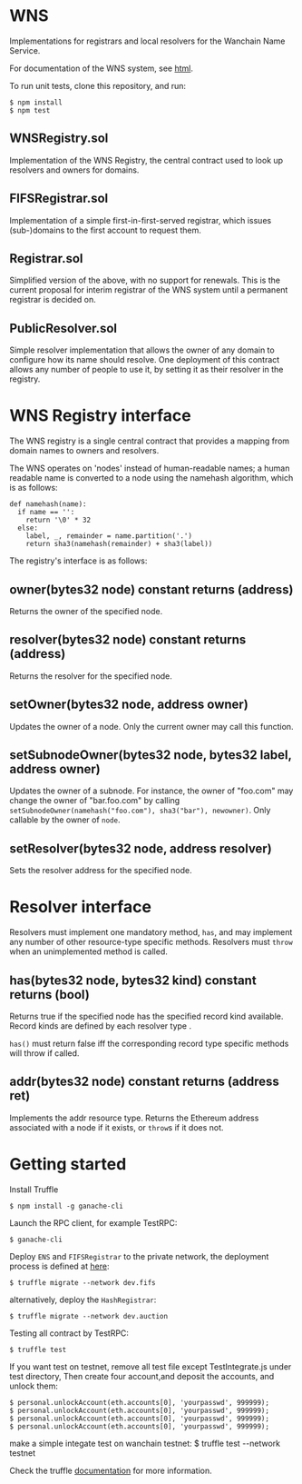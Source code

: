 # WNS


Implementations for registrars and local resolvers for the Wanchain Name Service.

For documentation of the WNS system, see [html](https://github.com/wanchain/wns/tree/master/html).

To run unit tests, clone this repository, and run:

    $ npm install
    $ npm test

## WNSRegistry.sol
Implementation of the WNS Registry, the central contract used to look up resolvers and owners for domains.

## FIFSRegistrar.sol
Implementation of a simple first-in-first-served registrar, which issues (sub-)domains to the first account to request them.

## Registrar.sol
Simplified version of the above, with no support for renewals. This is the current proposal for interim registrar of the WNS system until a permanent registrar is decided on.

## PublicResolver.sol
Simple resolver implementation that allows the owner of any domain to configure how its name should resolve. One deployment of this contract allows any number of people to use it, by setting it as their resolver in the registry.

# WNS Registry interface

The WNS registry is a single central contract that provides a mapping from domain names to owners and resolvers.

The WNS operates on 'nodes' instead of human-readable names; a human readable name is converted to a node using the namehash algorithm, which is as follows:

	def namehash(name):
	  if name == '':
	    return '\0' * 32
	  else:
	    label, _, remainder = name.partition('.')
	    return sha3(namehash(remainder) + sha3(label))

The registry's interface is as follows:

## owner(bytes32 node) constant returns (address)
Returns the owner of the specified node.

## resolver(bytes32 node) constant returns (address)
Returns the resolver for the specified node.

## setOwner(bytes32 node, address owner)
Updates the owner of a node. Only the current owner may call this function.

## setSubnodeOwner(bytes32 node, bytes32 label, address owner)
Updates the owner of a subnode. For instance, the owner of "foo.com" may change the owner of "bar.foo.com" by calling `setSubnodeOwner(namehash("foo.com"), sha3("bar"), newowner)`. Only callable by the owner of `node`.

## setResolver(bytes32 node, address resolver)
Sets the resolver address for the specified node.

# Resolver interface

Resolvers must implement one mandatory method, `has`, and may implement any number of other resource-type specific methods. Resolvers must `throw` when an unimplemented method is called.

## has(bytes32 node, bytes32 kind) constant returns (bool)

Returns true if the specified node has the specified record kind available. Record kinds are defined by each resolver type .

`has()` must return false iff the corresponding record type specific methods will throw if called.

## addr(bytes32 node) constant returns (address ret)

Implements the addr resource type. Returns the Ethereum address associated with a node if it exists, or `throw`s if it does not.


# Getting started
Install Truffle

	$ npm install -g ganache-cli

Launch the RPC client, for example TestRPC:

	$ ganache-cli

Deploy `ENS` and `FIFSRegistrar` to the private network, the deployment process is defined at [here](migrations/2_deploy_contracts.js):

	$ truffle migrate --network dev.fifs

alternatively, deploy the `HashRegistrar`:

	$ truffle migrate --network dev.auction

Testing all contract by TestRPC:

    $ truffle test

If you want test on testnet, remove all test file except TestIntegrate.js under test directory,
Then create four account,and deposit the accounts, and unlock them:

    $ personal.unlockAccount(eth.accounts[0], 'yourpasswd', 999999);
    $ personal.unlockAccount(eth.accounts[0], 'yourpasswd', 999999);
    $ personal.unlockAccount(eth.accounts[0], 'yourpasswd', 999999);
    $ personal.unlockAccount(eth.accounts[0], 'yourpasswd', 999999);

make a simple integate test on wanchain testnet:
    $ truffle test --network testnet

Check the truffle [documentation](http://truffleframework.com/docs/) for more information.
